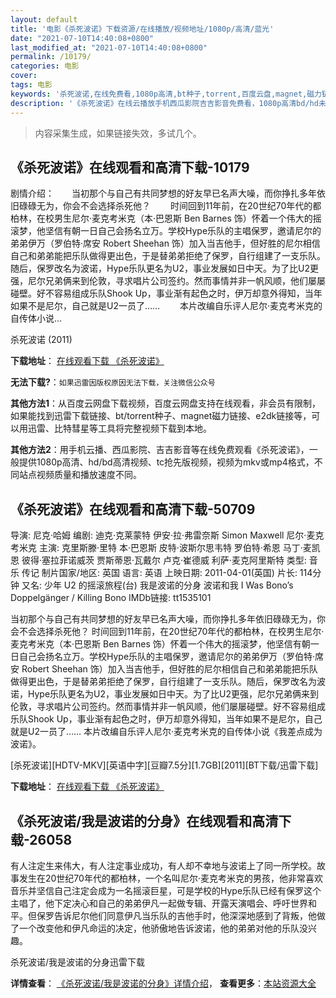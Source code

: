 ```yaml
---
layout: default
title: '电影《杀死波诺》下载资源/在线播放/视频地址/1080p/高清/蓝光'
date: "2021-07-10T14:40:08+0800"
last_modified_at: "2021-07-10T14:40:08+0800"
permalink: /10179/
categories: 电影
cover:
tags: 电影
keywords: '杀死波诺,在线免费看,1080p高清,bt种子,torrent,百度云盘,magnet,磁力链,迅雷下载资源'
description: '《杀死波诺》在线云播放手机西瓜影院吉吉影音免费看，1080p高清bd/hd未删减完整版和tc抢先枪版，mkv/mp4格式，附带bt/torrent种子、magnet/磁力链、百度云盘、网盘资源迅雷下载链接'
---
```


>内容采集生成，如果链接失效，多试几个。


## 《杀死波诺》在线观看和高清下载-10179

剧情介绍：　　当初那个与自己有共同梦想的好友早已名声大噪，而你挣扎多年依旧碌碌无为，你会不会选择杀死他？ 　　时间回到11年前，在20世纪70年代的都柏林，在校男生尼尔·麦克考米克（本·巴恩斯 Ben Barnes 饰）怀着一个伟大的摇滚梦，他坚信有朝一日自己会扬名立万。学校Hype乐队的主唱保罗，邀请尼尔的弟弟伊万（罗伯特·席安 Robert Sheehan 饰）加入当吉他手，但好胜的尼尔相信自己和弟弟能把乐队做得更出色，于是替弟弟拒绝了保罗，自行组建了一支乐队。随后，保罗改名为波诺，Hype乐队更名为U2，事业发展如日中天。为了比U2更强，尼尔兄弟俩来到伦敦，寻求唱片公司签约。然而事情并非一帆风顺，他们屡屡碰壁。好不容易组成乐队Shook Up，事业渐有起色之时，伊万却意外得知，当年如果不是尼尔，自己就是U2一员了…… 　　本片改编自乐评人尼尔·麦克考米克的自传体小说...


杀死波诺 (2011)

**下载地址**： [在线观看下载 《杀死波诺》](https://www.btbtdy.me/btdy/dy8535.html) 


**无法下载?**：`如果迅雷因版权原因无法下载，关注微信公众号 `

**其他方法1**：从百度云网盘下载视频，百度云网盘支持在线观看，非会员有限制，如果能找到迅雷下载链接、bt/torrent种子、magnet磁力链接、e2dk链接等，可以用迅雷、比特彗星等工具将完整视频下载到本地。

**其他方法2**：用手机云播、西瓜影院、吉吉影音等在线免费观看《杀死波诺》，一般提供1080p高清、hd/bd高清视频、tc抢先版视频，视频为mkv或mp4格式，不同站点视频质量和播放速度不同。


## 《杀死波诺》在线观看和高清下载-50709

导演: 尼克·哈姆 编剧: 迪克·克莱蒙特 伊安·拉·弗雷奈斯 Simon Maxwell 尼尔·麦克考米克 主演: 克里斯滕·里特 本·巴恩斯 皮特·波斯尔思韦特 罗伯特·希恩 马丁·麦凯恩 彼得·塞拉菲诺威茨 贾斯蒂恩·瓦戴尔 卢克·崔德威 利萨·麦克阿里斯特 类型: 音乐 传记 制片国家/地区: 英国 语言: 英语 上映日期: 2011-04-01(英国) 片长: 114分钟 又名: 少年 U2 的摇滚旅程(台) 我是波诺的分身 波诺和我 I Was Bono’s Doppelgänger / Killing Bono IMDb链接: tt1535101

当初那个与自己有共同梦想的好友早已名声大噪，而你挣扎多年依旧碌碌无为，你会不会选择杀死他？ 时间回到11年前，在20世纪70年代的都柏林，在校男生尼尔·麦克考米克（本·巴恩斯 Ben Barnes 饰）怀着一个伟大的摇滚梦，他坚信有朝一日自己会扬名立万。学校Hype乐队的主唱保罗，邀请尼尔的弟弟伊万（罗伯特·席安 Robert Sheehan 饰）加入当吉他手，但好胜的尼尔相信自己和弟弟能把乐队做得更出色，于是替弟弟拒绝了保罗，自行组建了一支乐队。随后，保罗改名为波诺，Hype乐队更名为U2，事业发展如日中天。为了比U2更强，尼尔兄弟俩来到伦敦，寻求唱片公司签约。然而事情并非一帆风顺，他们屡屡碰壁。好不容易组成乐队Shook Up，事业渐有起色之时，伊万却意外得知，当年如果不是尼尔，自己就是U2一员了…… 本片改编自乐评人尼尔·麦克考米克的自传体小说《我差点成为波诺》。


[杀死波诺][HDTV-MKV][英语中字][豆瓣7.5分][1.7GB][2011][BT下载/迅雷下载]

**下载地址**： [在线观看下载 《杀死波诺》](https://www.btdx8.com/torrent/killing_bono_2011.html) 


## 《杀死波诺/我是波诺的分身》在线观看和高清下载-26058

有人注定生来伟大，有人注定事业成功，有人却不幸地与波诺上了同一所学校。故事发生在20世纪70年代的都柏林，一个名叫尼尔&middot;麦克考米克的男孩，他非常喜欢音乐并坚信自己注定会成为一名摇滚巨星，可是学校的Hype乐队已经有保罗这个主唱了，他下定决心和自己的弟弟伊凡一起做专辑、开露天演唱会、呼吁世界和平。但保罗告诉尼尔他们同意伊凡当乐队的吉他手时，他深深地感到了背叛，他做了一个改变他和伊凡命运的决定，他骄傲地告诉波诺，他的弟弟对他的乐队没兴趣。


杀死波诺/我是波诺的分身迅雷下载

**详情查看**： [《杀死波诺/我是波诺的分身》详情介绍](/movie/26058/)， **查看更多**：[本站资源大全](/movie/t/all/)

